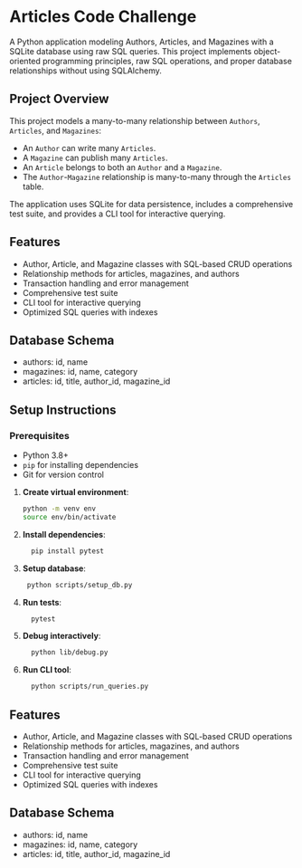 # Articles Code Challenge

A Python application modeling Authors, Articles, and Magazines with a SQLite database using raw SQL queries. This project implements object-oriented programming principles, raw SQL operations, and proper database relationships without using SQLAlchemy.

## Project Overview

This project models a many-to-many relationship between `Authors`, `Articles`, and `Magazines`:
- An `Author` can write many `Articles`.
- A `Magazine` can publish many `Articles`.
- An `Article` belongs to both an `Author` and a `Magazine`.
- The `Author`-`Magazine` relationship is many-to-many through the `Articles` table.

The application uses SQLite for data persistence, includes a comprehensive test suite, and provides a CLI tool for interactive querying.

## Features
* Author, Article, and Magazine classes with SQL-based CRUD operations
* Relationship methods for articles, magazines, and authors
* Transaction handling and error management
* Comprehensive test suite
* CLI tool for interactive querying
* Optimized SQL queries with indexes

## Database Schema
* authors: id, name
* magazines: id, name, category
* articles: id, title, author_id, magazine_id    

## Setup Instructions

### Prerequisites
- Python 3.8+
- `pip` for installing dependencies
- Git for version control

1. **Create virtual environment**:
   ```bash
   python -m venv env
   source env/bin/activate  
   ```
2. **Install dependencies**:
   ```bash
     pip install pytest
     ```
3. **Setup database**:
    ```bash
     python scripts/setup_db.py
     ```
4. **Run tests**:
   ```bash
     pytest
     ```
5. **Debug interactively**:
   ```bash
     python lib/debug.py
     ```
6. **Run CLI tool**:
    ```bash
      python scripts/run_queries.py
      ```

## Features
* Author, Article, and Magazine classes with SQL-based CRUD operations
* Relationship methods for articles, magazines, and authors
* Transaction handling and error management
* Comprehensive test suite
* CLI tool for interactive querying
* Optimized SQL queries with indexes

## Database Schema
* authors: id, name
* magazines: id, name, category
* articles: id, title, author_id, magazine_id    
